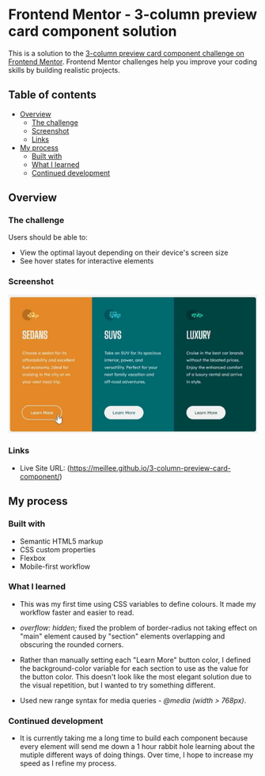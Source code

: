# Frontend Mentor - 3-column preview card component solution

This is a solution to the [3-column preview card component challenge on Frontend Mentor](https://www.frontendmentor.io/challenges/3column-preview-card-component-pH92eAR2-). Frontend Mentor challenges help you improve your coding skills by building realistic projects. 

## Table of contents

- [Overview](#overview)
  - [The challenge](#the-challenge)
  - [Screenshot](#screenshot)
  - [Links](#links)
- [My process](#my-process)
  - [Built with](#built-with)
  - [What I learned](#what-i-learned)
  - [Continued development](#continued-development)

## Overview

### The challenge

Users should be able to:

- View the optimal layout depending on their device's screen size
- See hover states for interactive elements

### Screenshot

![](./images/screenshot-desktop.jpg)

### Links

- Live Site URL: (https://meillee.github.io/3-column-preview-card-component/)

## My process

### Built with

- Semantic HTML5 markup
- CSS custom properties
- Flexbox
- Mobile-first workflow

### What I learned

- This was my first time using CSS variables to define colours. It made my workflow faster and easier to read.

- *overflow: hidden;* fixed the problem of border-radius not taking effect on "main" element caused by "section" elements overlapping and obscuring the rounded corners.

- Rather than manually setting each "Learn More" button color, I defined the background-color variable for each section to use as the value for the button color. This doesn't look like the most elegant solution due to the visual repetition, but I wanted to try something different.

- Used new range syntax for media queries - *@media (width > 768px)*.

### Continued development

- It is currently taking me a long time to build each component because every element will send me down a 1 hour rabbit hole learning about the mutiple different ways of doing things. Over time, I hope to increase my speed as I refine my process.
